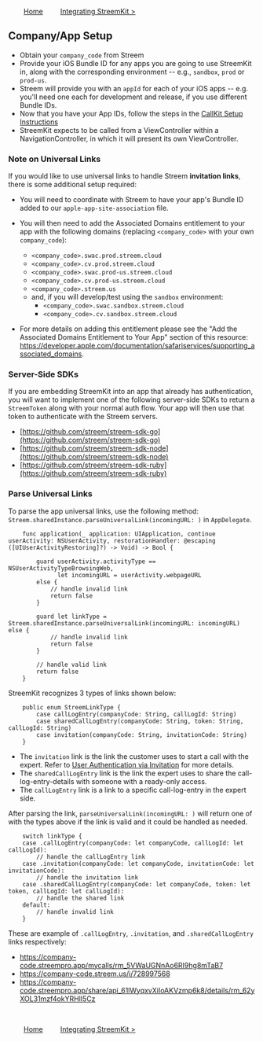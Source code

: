 &nbsp; &nbsp; &nbsp; &nbsp;
[Home](../README.md)
&nbsp; &nbsp; &nbsp; &nbsp;
[Integrating StreemKit >](integrating.md)

## Company/App Setup

* Obtain your `company_code` from Streem
* Provide your iOS Bundle ID for any apps you are going to use StreemKit in, along with the corresponding environment -- e.g., `sandbox`, `prod` or `prod-us`.
* Streem will provide you with an `appId`  for each of your iOS apps -- e.g. you'll need one each for development and release, if you use different Bundle IDs.
* Now that you have your App IDs, follow the steps in the [CallKit Setup Instructions](docs/callkit.md)
* StreemKit expects to be called from a ViewController within a NavigationController, in which it will present its own ViewController.

### Note on Universal Links

If you would like to use universal links to handle Streem **invitation links**, there is some additional setup required:

* You will need to coordinate with Streem to have your app's Bundle ID added to our `apple-app-site-association` file.

* You will then need to add the Associated Domains entitlement to your app with the following domains (replacing `<company_code>` with your own `company_code`):

  - `<company_code>.swac.prod.streem.cloud`
  - `<company_code>.cv.prod.streem.cloud`
  - `<company_code>.swac.prod-us.streem.cloud`
  - `<company_code>.cv.prod-us.streem.cloud`
  - `<company_code>.streem.us`
  - and, if you will develop/test using the `sandbox` environment:
    - `<company_code>.swac.sandbox.streem.cloud`
    - `<company_code>.cv.sandbox.streem.cloud`

* For more details on adding this entitlement please see the "Add the Associated Domains Entitlement to Your App" section of this resource: https://developer.apple.com/documentation/safariservices/supporting_associated_domains.

### Server-Side SDKs

If you are embedding StreemKit into an app that already has authentication, you will want to implement one of the following server-side SDKs to return a `StreemToken` along with your normal auth flow.  Your app will then use that token to authenticate with the Streem servers.

- [https://github.com/streem/streem-sdk-go](https://github.com/streem/streem-sdk-go)
- [https://github.com/streem/streem-sdk-node](https://github.com/streem/streem-sdk-node)
- [https://github.com/streem/streem-sdk-ruby](https://github.com/streem/streem-sdk-ruby)

### Parse Universal Links

To parse the app universal links, use the following method: `Streem.sharedInstance.parseUniversalLink(incomingURL: )` in `AppDelegate`. 

```
    func application(_ application: UIApplication, continue userActivity: NSUserActivity, restorationHandler: @escaping ([UIUserActivityRestoring]?) -> Void) -> Bool {
        
        guard userActivity.activityType == NSUserActivityTypeBrowsingWeb,
              let incomingURL = userActivity.webpageURL
        else {
            // handle invalid link
            return false
        }
        
        guard let linkType = Streem.sharedInstance.parseUniversalLink(incomingURL: incomingURL) else {
            // handle invalid link
            return false
        }
        
        // handle valid link
        return false
    }
```

StreemKit recognizes 3 types of links shown below:

```
    public enum StreemLinkType {
        case callLogEntry(companyCode: String, callLogId: String)
        case sharedCallLogEntry(companyCode: String, token: String, callLogId: String)
        case invitation(companyCode: String, invitationCode: String)
    }
```

* The `invitation` link is the link the customer uses to start a call with the expert. Refer to [User Authentication via Invitation](../authenticating.md) for more details.
* The `sharedCallLogEntry` link is the link the expert uses to share the call-log-entry-details with someone with a ready-only access. 
* The `callLogEntry` link is a link to a specific call-log-entry in the expert side. 

After parsing the link, `parseUniversalLink(incomingURL: )` will return one of with the types above if the link is valid and it could be handled as needed. 

```
    switch linkType {
    case .callLogEntry(companyCode: let companyCode, callLogId: let callLogId):
        // handle the callLogEntry link
    case .invitation(companyCode: let companyCode, invitationCode: let invitationCode):
        // handle the invitation link
    case .sharedCallLogEntry(companyCode: let companyCode, token: let token, callLogId: let callLogId):
        // handle the shared link
    default:
        // handle invalid link
    }
```

These are example of `.callLogEntry`, `.invitation`, and `.sharedCallLogEntry` links respectively: 

* https://company-code.streempro.app/mycalls/rm_5VWaUGNnAo6RI9hg8mTaB7
* https://company-code.streem.us/i/728997568
* https://company-code.streempro.app/share/api_61lWyqxvXiIoAKVzmp6k8/details/rm_62yXOL31mzf4okYRHlI5Cz

&nbsp;

&nbsp; &nbsp; &nbsp; &nbsp;
[Home](../README.md)
&nbsp; &nbsp; &nbsp; &nbsp;
[Integrating StreemKit >](integrating.md)
